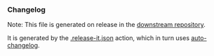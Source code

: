 ### Changelog

Note: This file is generated on release in the [downstream repository](https://github.com/rive-app/rive-android/blob/master/CHANGELOG.md).

It is generated by the [.release-it.json](https://github.com/rive-app/rive-android/blob/master/.github/scripts/release/.release-it.json) action, which in turn uses [auto-changelog](https://github.com/cookpete/auto-changelog).
